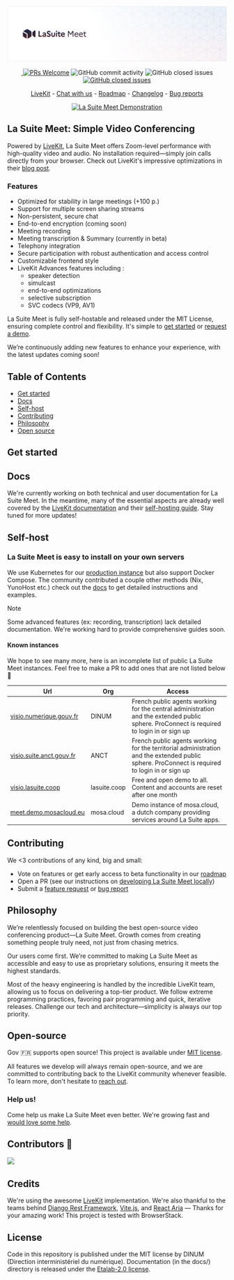 <p align="center">
  <img alt="meet logo" src="./docs/assets/banner-meet-fr.png" maxWidth="100%">
</p>


<p align="center">
  <a href="https://github.com/suitenumerique/meet/stargazers/">
    <img src="https://img.shields.io/github/stars/suitenumerique/meet" alt="">
  </a>
  <a href='http://makeapullrequest.com'><img alt='PRs Welcome' src='https://img.shields.io/badge/PRs-welcome-brightgreen.svg?style=shields'/></a>
  <img alt="GitHub commit activity" src="https://img.shields.io/github/commit-activity/m/suitenumerique/meet"/>
  <img alt="GitHub closed issues" src="https://img.shields.io/github/issues-closed/suitenumerique/meet"/>
  <a href="https://github.com/suitenumerique/meet/blob/main/LICENSE">
    <img alt="GitHub closed issues" src="https://img.shields.io/github/license/suitenumerique/meet"/>
  </a>    
</p>

<p align="center">
  <a href="https://livekit.io/">LiveKit</a> - <a href="https://matrix.to/#/#meet-official:matrix.org">Chat with us</a> - <a href="https://github.com/orgs/suitenumerique/projects/3/views/2">Roadmap</a> - <a href="https://github.com/suitenumerique/meet/blob/main/CHANGELOG.md">Changelog</a> - <a href="https://github.com/suitenumerique/meet/issues/new?assignees=&labels=bug&template=Bug_report.md">Bug reports</a> 
</p>

<p align="center">
  <a href="https://visio.numerique.gouv.fr/">
    <img src="https://github.com/user-attachments/assets/09c1faa1-de88-4848-af3a-6fbe793999bf" alt="La Suite Meet Demonstration">
  </a>
</p>

## La Suite Meet: Simple Video Conferencing

Powered by [LiveKit](https://livekit.io/), La Suite Meet offers Zoom-level performance with high-quality video and audio. No installation required—simply join calls directly from your browser. Check out LiveKit's impressive optimizations in their [blog post](https://blog.livekit.io/livekit-one-dot-zero/).
### Features
- Optimized for stability in large meetings (+100 p.)
- Support for multiple screen sharing streams
- Non-persistent, secure chat
- End-to-end encryption (coming soon)
- Meeting recording
- Meeting transcription & Summary (currently in beta)
- Telephony integration
- Secure participation with robust authentication and access control
- Customizable frontend style
- LiveKit Advances features including :
  - speaker detection 
  - simulcast 
  - end-to-end optimizations 
  - selective subscription
  - SVC codecs (VP9, AV1)


La Suite Meet is fully self-hostable and released under the MIT License, ensuring complete control and flexibility. It's simple to [get started](https://visio.numerique.gouv.fr/) or [request a demo](mailto:visio@numerique.gouv.fr). 

We’re continuously adding new features to enhance your experience, with the latest updates coming soon!


## Table of Contents

- [Get started](#get-started)
- [Docs](#docs)
- [Self-host](#self-host)
- [Contributing](#contributing)
- [Philosophy](#philosophy)
- [Open source](#open-source)


## Get started

## Docs

We're currently working on both technical and user documentation for La Suite Meet. In the meantime, many of the essential aspects are already well covered by the [LiveKit documentation](https://docs.livekit.io/home/) and their [self-hosting guide](https://docs.livekit.io/home/self-hosting/deployment/). Stay tuned for more updates!

## Self-host

### La Suite Meet is easy to install on your own servers

We use Kubernetes for our [production instance](https://visio.numerique.gouv.fr/) but also support Docker Compose. The community contributed a couple other methods (Nix, YunoHost etc.) check out the [docs](/docs/installation/README.md) to get detailed instructions and examples.

> [!NOTE]
> Some advanced features (ex: recording, transcription) lack detailed documentation. We're working hard to provide comprehensive guides soon.

#### Known instances
We hope to see many more, here is an incomplete list of public La Suite Meet instances. Feel free to make a PR to add ones that are not listed below🙏

| Url                                                           | Org | Access |
|---------------------------------------------------------------| --- | ------- |
| [visio.numerique.gouv.fr](https://visio.numerique.gouv.fr/)   | DINUM    | French public agents working for the central administration and the extended public sphere. ProConnect is required to login in or sign up|
| [visio.suite.anct.gouv.fr](https://visio.suite.anct.gouv.fr/) | ANCT    | French public agents working for the territorial administration and the extended public sphere. ProConnect is required to login in or sign up|
| [visio.lasuite.coop](https://visio.lasuite.coop/)             | lasuite.coop    | Free and open demo to all. Content and accounts are reset after one month |
| [meet.demo.mosacloud.eu](https://meet.demo.mosacloud.eu/)     | mosa.cloud    | Demo instance of mosa.cloud, a dutch company providing services around La Suite apps. |


## Contributing

We <3 contributions of any kind, big and small:

- Vote on features or get early access to beta functionality in our [roadmap](https://github.com/orgs/suitenumerique/projects/11/views/4)
- Open a PR (see our instructions on [developing La Suite Meet locally](https://github.com/suitenumerique/meet/blob/main/docs/developping_locally.md))
- Submit a [feature request](https://github.com/suitenumerique/meet/issues/new?assignees=&labels=enhancement&template=Feature_request.md) or [bug report](https://github.com/suitenumerique/meet/issues/new?assignees=&labels=bug&template=Bug_report.md)


## Philosophy

We’re relentlessly focused on building the best open-source video conferencing product—La Suite Meet. Growth comes from creating something people truly need, not just from chasing metrics.

Our users come first. We’re committed to making La Suite Meet as accessible and easy to use as proprietary solutions, ensuring it meets the highest standards.

Most of the heavy engineering is handled by the incredible LiveKit team, allowing us to focus on delivering a top-tier product. We follow extreme programming practices, favoring pair programming and quick, iterative releases. Challenge our tech and architecture—simplicity is always our top priority.


## Open-source

Gov 🇫🇷 supports open source! This project is available under [MIT license](https://github.com/suitenumerique/meet/blob/0cc2a7b7b4f4821e2c4d9d790efa739622bb6601/LICENSE).

All features we develop will always remain open-source, and we are committed to contributing back to the LiveKit community whenever feasible.
To learn more, don't hesitate to [reach out](mailto:visio@numerique.gouv.fr).

### Help us!

Come help us make La Suite Meet even better. We're growing fast and [would love some help](mailto:visio@numerique.gouv.fr).


## Contributors 🧞

<a href="https://github.com/suitenumerique/meet/graphs/contributors">
  <img src="https://contrib.rocks/image?repo=suitenumerique/meet" />
</a>

## Credits 

We're using the awesome [LiveKit](https://livekit.io/) implementation. We're also thankful to the teams behind [Django Rest Framework](https://www.django-rest-framework.org/), [Vite.js](https://vite.dev/), and [React Aria](https://github.com/adobe/react-spectrum) — Thanks for your amazing work!
This project is tested with BrowserStack.

## License

Code in this repository is published under the MIT license by DINUM (Direction interministériel du numérique).
Documentation (in the docs/) directory is released under the [Etalab-2.0 license](https://spdx.org/licenses/etalab-2.0.html).

